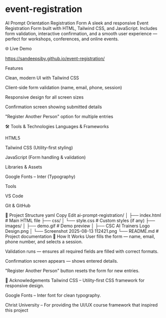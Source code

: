 # event-registration
 AI Prompt Orientation Registration Form
A sleek and responsive Event Registration Form built with HTML, Tailwind CSS, and JavaScript.
Includes form validation, interactive confirmation, and a smooth user experience — perfect for workshops, conferences, and online events.

🌐 Live Demo

https://sandeepsiby.github.io/event-registration/




 Features
 
Clean, modern UI with Tailwind CSS

Client-side form validation (name, email, phone, session)

Responsive design for all screen sizes

Confirmation screen showing submitted details

"Register Another Person" option for multiple entries

🛠 Tools & Technologies
Languages & Frameworks

HTML5

Tailwind CSS (Utility-first styling)

JavaScript (Form handling & validation)

Libraries & Assets

Google Fonts – Inter (Typography)

Tools

VS Code

Git & GitHub

📂 Project Structure
yaml
Copy
Edit
ai-prompt-registration/
│
├── index.html            # Main HTML file
├── css/
│   └── style.css         # Custom styles (if any)
├── images/
│   ├── demo.gif          # Demo preview
│   ├── CSC AI Trainers Logo Design.png
│   └── Screenshot 2025-08-13 112421.png
└── README.md             # Project documentation
📖 How It Works
User fills the form — name, email, phone number, and selects a session.

Validation runs — ensures all required fields are filled with correct formats.

Confirmation screen appears — shows entered details.

"Register Another Person" button resets the form for new entries.

🙌 Acknowledgements
Tailwind CSS – Utility-first CSS framework for responsive design.

Google Fonts – Inter font for clean typography.

Christ University – For providing the UI/UX course framework that inspired this project
